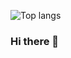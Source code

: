 ![Top langs](https://github-readme-stats.vercel.app/api/top-langs/?username=Takihamu&theme=graywhite)
### Hi there 👋
